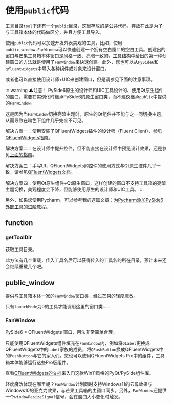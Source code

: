 # 使用`public`代码
工具目录`tool`下还有一个`public`目录，这里存放的是公共代码，存放在此是为了与工具箱本体的代码做区分，并且方便工具导入。

使用`public`代码可以加速开发外表美观的工具，比如，使用`public_window.FanWindow`可以快速创建一个拥有空白窗口的空白工具。创建出的窗口与芒果工具箱本体窗口是风格一致、亮暗一致的，[工具结构](/devtool/structure.md)中给出的第一种创建窗口的方法就是使用了`FanWindow`来快速创建。此外，您也可以从`PySide6`和`qfluentwidgets`中导入各种组件或对象来设计窗口。

或者也可以直接使用设计师+UIC来创建窗口，但是请参见下面的注意事项。

::: warning ⚠️注意！
PySide6原生的设计师和UIC工具设计的、使用Qt原生组件的窗口，需要在实例化时继承PySide6的原生窗口类，而不建议继承`public`中提供的`FanWindow`。

这是因为当`FanWindow`切换亮暗主题时，原生的Qt组件并不能与之一同切换主题，从而导致在暗色下组件几乎完全不可见。

解决方案一：使用安装了QFluentWidgets插件的设计师（Fluent Client），参见[QFluentWidgets指南](https://qfluentwidgets.com/zh/pages/designer)。

解决方案二：在设计师中提升控件，但不能直接在设计师中预览设计效果，还是参见[上面的指南](https://qfluentwidgets.com/zh/pages/designer)。

解决方案三：手写UI，QFluentWidgets的控件的使用方式与Qt原生控件几乎一致，请参见[QFluentWidgets文档](https://qfluentwidgets.com/zh/pages/about)。

解决方案四：使用Qt原生组件+Qt原生窗口，这样创建的窗口不支持工具箱的亮暗主题切换，美观程度会下降，但能够使用原生的设计师和UIC工具。
:::

另外，如果您使用Pycharm，可以参考我的这篇文章：[为Pycharm添加PySide6外部工具的进阶教程](https://ifanspace.top/2025/01/26/599.html)。

## function

### getToolDir
获取工具目录。

此方法有几个重载，传入工具名后可以获得传入的工具名的所在目录，预计未来还会继续重载几个吧。

## public_window
提供与工具箱本体一家的`FanWindow`窗口类，经过芒果的轻度魔改。

只有`launchMode`为0的工具才能调用这里的窗口类……

### FanWindow
PySide6 * QFluentWidgets 窗口，用法非常简单合理。

只能使用QFluentWidgets组件填充在`FanWindow`内，例如将`QLabel`更换成QFluentWidgets中的`Label`家族的成员，将`QPushButton`换成QFluentWidgets中的`PushButton`与它的家人们。您也可以使用QFluentWidgets Pro中的组件，工具箱本体能够运行这些Pro版组件。

查看[QFluentWidgets的文档](https://qfluentwidgets.com/zh/)来入门这款Win11风格的PyQt/PySide组件库。

轻度魔改体现在哪里呢？`FanWindow`计划同时支持Windows11的云母效果与Windows10的亚克力效果，与芒果工具箱的主窗口同步。另外，`FanWindow`还提供一个`windowResizeSignal`信号，会在窗口大小变化时触发。
